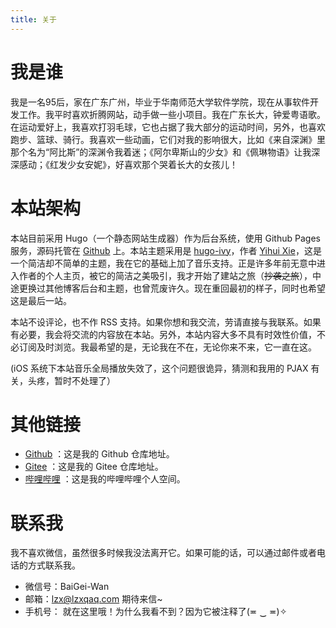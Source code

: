 ```yaml
---
title: 关于
---
```


# 我是谁
我是一名95后，家在广东广州，毕业于华南师范大学软件学院，现在从事软件开发工作。我平时喜欢折腾网站，动手做一些小项目。我在广东长大，钟爱粤语歌。在运动爱好上，我喜欢打羽毛球，它也占据了我大部分的运动时间，另外，也喜欢跑步、篮球、骑行。我喜欢一些动画，它们对我的影响很大，比如《来自深渊》里那个名为“阿比斯”的深渊令我着迷；《阿尔卑斯山的少女》和《佩琳物语》让我深深感动；《红发少女安妮》，好喜欢那个哭着长大的女孩儿！

# 本站架构
本站目前采用 Hugo（一个静态网站生成器）作为后台系统，使用 Github Pages 服务，源码托管在 [Github](https://github.com/lzxqaq/source_lzxqaq.git) 上。本站主题采用是 [hugo-ivy](https://github.com/yihui/hugo-ivy)，作者 [Yihui Xie](https://yihui.org/)，这是一个简洁却不简单的主题，我在它的基础上加了音乐支持。正是许多年前无意中进入作者的个人主页，被它的简洁之美吸引，我才开始了建站之旅（~~抄袭之旅~~），中途更换过其他博客后台和主题，也曾荒废许久。现在重回最初的样子，同时也希望这是最后一站。  

本站不设评论，也不作 RSS 支持。如果你想和我交流，劳请直接与我联系。如果有必要，我会将交流的内容放在本站。另外，本站内容大多不具有时效性价值，不必订阅及时浏览。我最希望的是，无论我在不在，无论你来不来，它一直在这。

(iOS 系统下本站音乐全局播放失效了，这个问题很诡异，猜测和我用的 PJAX 有关，头疼，暂时不处理了）

# 其他链接
* [Github](https://github.com/lzxqaq) ：这是我的 Github 仓库地址。
* [Gitee](https://gitee.com/lzxqaq) ：这是我的 Gitee 仓库地址。
* [哔哩哔哩](https://space.bilibili.com/404289432) ：这是我的哔哩哔哩个人空间。


# 联系我

我不喜欢微信，虽然很多时候我没法离开它。如果可能的话，可以通过邮件或者电话的方式联系我。

* 微信号：BaiGei-Wan
* 邮箱：[lzx@lzxqaq.com](mailto:lzx@lzxqaq.com)  期待来信~
* 手机号： <!--15820211446-->就在这里哦！为什么我看不到？因为它被注释了(≖ ‿ ≖)✧ 


